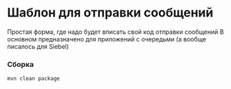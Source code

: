 # Шаблон для отправки сообщений
Простая форма, где надо будет вписать свой код отправки сообщений
В основном предназначено для приложений с очередьми (а вообще писалось для Siebel)

### Сборка
```
mvn clean package
```

